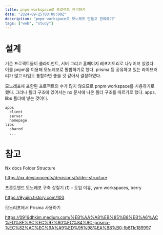 ```yaml
---
title: pnpm workspace로 프로젝트 관리하기
date: "2024-09-25T00:00:00Z"
description: "pnpm workspace로 모노레포 만들고 관리하기"
tags: ["web", "study"]
---
```


# 설계

기존 프로젝트들이 클라이언트, 서버 그리고 홈페이지 레포지토리로 나누어져 있었다. 이를 pnpm을 이용해 모노레포로 통합하기로 했다. prisma 등 공유하고 있는 라이브러리가 많고 타입도 통합하면 좋을 것 같아서 결정하였다.

모노레포에 포함된 프로젝트의 수가 많지 않으므로 pnpm workspace를 사용하기로 했다. 그러나 폴더 구조에 있어서는 nx 문서에 나온 폴더 구조를 따르기로 했다. apps, libs 폴더에 넣는 것이다.

```
apps
  client
  server
  homepage
libs
  shared
  ...
```

# 참고

Nx docs Folder Structure

https://nx.dev/concepts/decisions/folder-structure

프론트엔드 모노레포 구축 삽질기 (1) - 도입 이유, yarn workspaces, berry

https://9yujin.tistory.com/100

모노리포에서 Prisma 사용하기

https://0916dhkim.medium.com/%EB%AA%A8%EB%85%B8%EB%A6%AC%ED%8F%AC%EC%97%90%EC%84%9C-prisma-%EC%82%AC%EC%9A%A9%ED%95%98%EA%B8%B0-fb811c189997